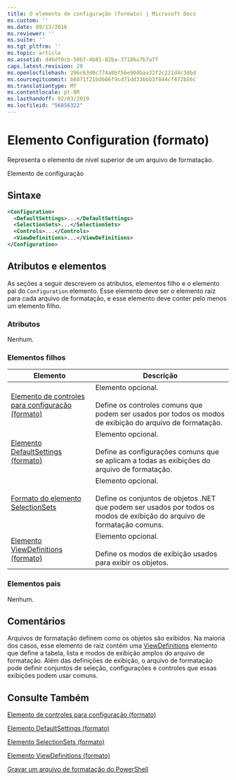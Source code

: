 ```yaml
---
title: O elemento de configuração (formato) | Microsoft Docs
ms.custom: ''
ms.date: 09/13/2016
ms.reviewer: ''
ms.suite: ''
ms.tgt_pltfrm: ''
ms.topic: article
ms.assetid: d46df0cb-50b7-4b81-82ba-37186a7b7a7f
caps.latest.revision: 28
ms.openlocfilehash: 296c63d0c774a0bf56e90dbaa32f2c221d4c3dbd
ms.sourcegitcommit: b6871f21bd666f9cd71dd336bb3f844cf472b56c
ms.translationtype: MT
ms.contentlocale: pt-BR
ms.lasthandoff: 02/03/2019
ms.locfileid: "56856322"
---
```

# <a name="configuration-element-format"></a>Elemento Configuration (formato)

Representa o elemento de nível superior de um arquivo de formatação.

Elemento de configuração

## <a name="syntax"></a>Sintaxe

```xml
<Configuration>
  <DefaultSettings>...</DefaultSettings>
  <SelectionSets>...</SelectionSets>
  <Controls>...</Controls>
  <ViewDefinitions>...</ViewDefinitions>
</Configuration>

```

## <a name="attributes-and-elements"></a>Atributos e elementos

As seções a seguir descrevem os atributos, elementos filho e o elemento pai do `Configuration` elemento. Esse elemento deve ser o elemento raiz para cada arquivo de formatação, e esse elemento deve conter pelo menos um elemento filho.

### <a name="attributes"></a>Atributos

Nenhum.

### <a name="child-elements"></a>Elementos filhos

|Elemento|Descrição|
|-------------|-----------------|
|[Elemento de controles para configuração (formato)](./controls-element-for-configuration-format.md)|Elemento opcional.<br /><br /> Define os controles comuns que podem ser usados por todos os modos de exibição do arquivo de formatação.|
|[Elemento DefaultSettings (formato)](./defaultsettings-element-format.md)|Elemento opcional.<br /><br /> Define as configurações comuns que se aplicam a todas as exibições do arquivo de formatação.|
|[Formato do elemento SelectionSets](./selectionsets-element-format.md)|Elemento opcional.<br /><br /> Define os conjuntos de objetos .NET que podem ser usados por todos os modos de exibição do arquivo de formatação comuns.|
|[Elemento ViewDefinitions (formato)](./viewdefinitions-element-format.md)|Elemento opcional.<br /><br /> Define os modos de exibição usados para exibir os objetos.|

### <a name="parent-elements"></a>Elementos pais

Nenhum.

## <a name="remarks"></a>Comentários

Arquivos de formatação definem como os objetos são exibidos. Na maioria dos casos, esse elemento de raiz contém uma [ViewDefinitions](./viewdefinitions-element-format.md) elemento que define a tabela, lista e modos de exibição amplos do arquivo de formatação. Além das definições de exibição, o arquivo de formatação pode definir conjuntos de seleção, configurações e controles que essas exibições podem usar comuns.

## <a name="see-also"></a>Consulte Também

[Elemento de controles para configuração (formato)](./controls-element-for-configuration-format.md)

[Elemento DefaultSettings (formato)](./defaultsettings-element-format.md)

[Elemento SelectionSets (formato)](./selectionsets-element-format.md)

[Elemento ViewDefinitions (formato)](./viewdefinitions-element-format.md)

[Gravar um arquivo de formatação do PowerShell](./writing-a-powershell-formatting-file.md)
